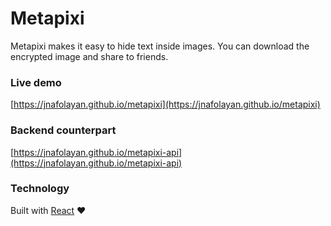 # Metapixi

Metapixi makes it easy to hide text inside images. You can download the encrypted image and share to friends.

### Live demo
[https://jnafolayan.github.io/metapixi](https://jnafolayan.github.io/metapixi)

### Backend counterpart
[https://jnafolayan.github.io/metapixi-api](https://jnafolayan.github.io/metapixi-api)

### Technology
Built with [React](https://reactjs.org) ❤